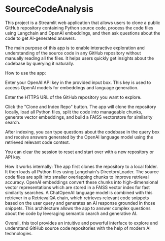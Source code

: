 # SourceCodeAnalysis

This project is a Streamlit web application that allows users to clone a public GitHub repository containing Python source code, process the code files using Langchain and OpenAI embeddings, and then ask questions about the code to get AI-generated answers.

The main purpose of this app is to enable interactive exploration and understanding of the source code in any GitHub repository without manually reading all the files. It helps users quickly get insights about the codebase by querying it naturally.

How to use the app:

Enter your OpenAI API key in the provided input box. This key is used to access OpenAI models for embeddings and language generation.

Enter the HTTPS URL of the GitHub repository you want to explore.

Click the "Clone and Index Repo" button. The app will clone the repository locally, load all Python files, split the code into manageable chunks, generate vector embeddings, and build a FAISS vectorstore for similarity search.

After indexing, you can type questions about the codebase in the query box and receive answers generated by the OpenAI language model using the retrieved relevant code context.

You can clear the session to reset and start over with a new repository or API key.

How it works internally:
The app first clones the repository to a local folder. It then loads all Python files using Langchain's DirectoryLoader. The source code files are split into smaller overlapping chunks to improve retrieval accuracy. OpenAI embeddings convert these chunks into high-dimensional vector representations which are stored in a FAISS vector index for fast similarity searches. A ChatOpenAI language model is combined with this retriever in a RetrievalQA chain, which retrieves relevant code snippets based on the user query and generates an AI response grounded in those snippets. This architecture allows the app to answer complex questions about the code by leveraging semantic search and generative AI.

Overall, this tool provides an intuitive and powerful interface to explore and understand GitHub source code repositories with the help of modern AI technologies.
